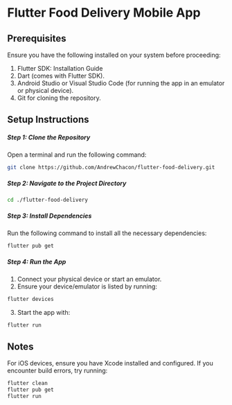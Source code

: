 # Flutter Food Delivery Mobile App

## Prerequisites

Ensure you have the following installed on your system before proceeding:

1. Flutter SDK: Installation Guide
2. Dart (comes with Flutter SDK).
3. Android Studio or Visual Studio Code (for running the app in an emulator or physical device).
4. Git for cloning the repository.

## Setup Instructions

##### Step 1: Clone the Repository

Open a terminal and run the following command:

```bash
git clone https://github.com/AndrewChacon/flutter-food-delivery.git
```

##### Step 2: Navigate to the Project Directory

```bash
cd ./flutter-food-delivery
```

##### Step 3: Install Dependencies

Run the following command to install all the necessary dependencies:

```bash
flutter pub get
```

##### Step 4: Run the App

1. Connect your physical device or start an emulator.
2. Ensure your device/emulator is listed by running:

```bash
flutter devices
```

3. Start the app with:

```bash
flutter run
```

## Notes

For iOS devices, ensure you have Xcode installed and configured.
If you encounter build errors, try running:

```bash
flutter clean
flutter pub get
flutter run
```

